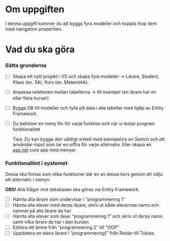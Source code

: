 # Om uppgiften

I denna uppgift kommer du att bygga fyra modeller och koppla ihop dem med navigation properities.

# Vad du ska göra

### Sätta grunderna

- [ ]  Skapa ett nytt projekt i VS och skapa fyra modeller → Lärare, Student, Klass (ex. 3A), Kurs (ex. Matematik).
- [ ]  Anpassa relationen mellan tabellerna → till exempel (en lärare har en eller flera kurser)
- [ ]  Bygga DB till modeller och fylla på data i alla tabeller med hjälp av Entity Framework.
- [ ]  Du behöver en meny för för varje funktion och när vi testar program funktionalitet
    
    Tips: Du kan bygga den väldigt enkelt med exempelvis en Switch och ett användar-input som tar en siffra för varje alternativ. Eller skapa en [asp.net](http://asp.net) core app med menyer.
    

### Funktionalitet i systemet

Dessa ska finnas som olika funktioner där en av dessa körs genom att välja ett alternativ i menyn.

**OBS!** Alla frågor mot databasen ska göras via Entity Framework. 

- [ ]  Hämta alla lärare som undervisar i “programmering 1”
- [ ]  Hämta alla elever med deras lärare, skriv ut både elevernas namn och namnet på alla lärare de har
- [ ]  Hämta alla elever som läser “programmering 1” och skriv ut deras namn samt vilka lärare de har i den kursen
- [ ]  Editera ett ämne från “programmering 2” till “OOP”
- [ ]  Uppdatera en elevs lärare i “programmering1” från Reidar till Tobias.
